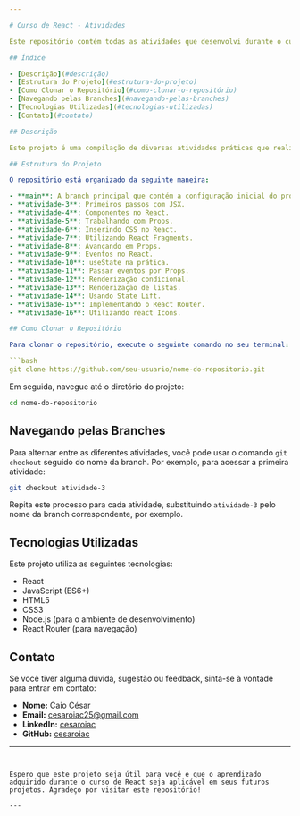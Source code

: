 ```yaml
---

# Curso de React - Atividades

Este repositório contém todas as atividades que desenvolvi durante o curso de React. Cada atividade está organizada em sua própria branch, totalizando 16 branches, cada uma representando uma atividade específica.

## Índice

- [Descrição](#descrição)
- [Estrutura do Projeto](#estrutura-do-projeto)
- [Como Clonar o Repositório](#como-clonar-o-repositório)
- [Navegando pelas Branches](#navegando-pelas-branches)
- [Tecnologias Utilizadas](#tecnologias-utilizadas)
- [Contato](#contato)

## Descrição

Este projeto é uma compilação de diversas atividades práticas que realizamos ao longo do curso de React. Cada atividade foi projetada para ensinar e consolidar conceitos importantes do React, incluindo componentes, roteamento, estado, hooks, e muito mais.

## Estrutura do Projeto

O repositório está organizado da seguinte maneira:

- **main**: A branch principal que contém a configuração inicial do projeto.
- **atividade-3**: Primeiros passos com JSX.
- **atividade-4**: Componentes no React.
- **atividade-5**: Trabalhando com Props.
- **atividade-6**: Inserindo CSS no React.
- **atividade-7**: Utilizando React Fragments.
- **atividade-8**: Avançando em Props.
- **atividade-9**: Eventos no React.
- **atividade-10**: useState na prática.
- **atividade-11**: Passar eventos por Props.
- **atividade-12**: Renderização condicional.
- **atividade-13**: Renderização de listas.
- **atividade-14**: Usando State Lift.
- **atividade-15**: Implementando o React Router.
- **atividade-16**: Utilizando react Icons.

## Como Clonar o Repositório

Para clonar o repositório, execute o seguinte comando no seu terminal:

```bash
git clone https://github.com/seu-usuario/nome-do-repositorio.git
```

Em seguida, navegue até o diretório do projeto:

```bash
cd nome-do-repositorio
```

## Navegando pelas Branches

Para alternar entre as diferentes atividades, você pode usar o comando `git checkout` seguido do nome da branch. Por exemplo, para acessar a primeira atividade:

```bash
git checkout atividade-3
```

Repita este processo para cada atividade, substituindo `atividade-3` pelo nome da branch correspondente, por exemplo.

## Tecnologias Utilizadas

Este projeto utiliza as seguintes tecnologias:

- React
- JavaScript (ES6+)
- HTML5
- CSS3
- Node.js (para o ambiente de desenvolvimento)
- React Router (para navegação)

## Contato

Se você tiver alguma dúvida, sugestão ou feedback, sinta-se à vontade para entrar em contato:

- **Nome:** Caio César
- **Email:** cesaroiac25@gmail.com
- **LinkedIn:** [cesaroiac](https://www.linkedin.com/in/cesaroiac/)
- **GitHub:** [cesaroiac](https://github.com/cesaroiac)

---
```


Espero que este projeto seja útil para você e que o aprendizado adquirido durante o curso de React seja aplicável em seus futuros projetos. Agradeço por visitar este repositório!

---
